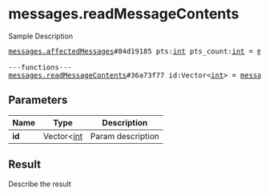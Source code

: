 # messages.readMessageContents

Sample Description

<pre>
<a href="../constructor/messages.affectedMessages">messages.affectedMessages</a>#84d19185 pts:<a href="../type/int.md">int</a> pts_count:<a href="../type/int.md">int</a> = <a href="../type/messages.AffectedMessages.md">messages.AffectedMessages</a>;

---functions---
<a href="../method/messages.readMessageContents.md">messages.readMessageContents</a>#36a73f77 id:Vector&lt;<a href="../type/int.md">int</a>&gt; = <a href="../type/messages.AffectedMessages.md">messages.AffectedMessages</a>;
</pre>

## Parameters

| Name | Type | Description |
|------|:----:|-------------|
| **id** | Vector<[int](../type/int.md) | Param description |

## Result

Describe the result

